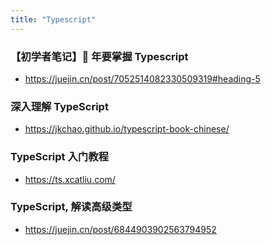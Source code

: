 ```yaml
---
title: "Typescript"
---
```


### 【初学者笔记】🐯 年要掌握 Typescript

- https://juejin.cn/post/7052514082330509319#heading-5

### 深入理解 TypeScript

- https://jkchao.github.io/typescript-book-chinese/

### TypeScript 入门教程

- https://ts.xcatliu.com/

### TypeScript, 解读高级类型

- https://juejin.cn/post/6844903902563794952
